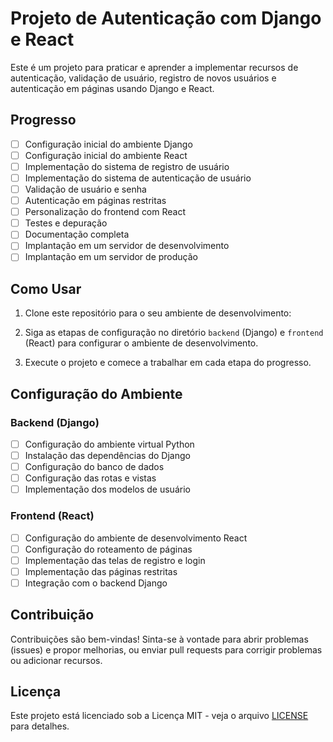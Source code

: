 # Projeto de Autenticação com Django e React

Este é um projeto para praticar e aprender a implementar recursos de autenticação, validação de usuário, registro de novos usuários e autenticação em páginas usando Django e React.

## Progresso

- [ ] Configuração inicial do ambiente Django
- [ ] Configuração inicial do ambiente React
- [ ] Implementação do sistema de registro de usuário
- [ ] Implementação do sistema de autenticação de usuário
- [ ] Validação de usuário e senha
- [ ] Autenticação em páginas restritas
- [ ] Personalização do frontend com React
- [ ] Testes e depuração
- [ ] Documentação completa
- [ ] Implantação em um servidor de desenvolvimento
- [ ] Implantação em um servidor de produção

## Como Usar

1. Clone este repositório para o seu ambiente de desenvolvimento:


2. Siga as etapas de configuração no diretório `backend` (Django) e `frontend` (React) para configurar o ambiente de desenvolvimento.

3. Execute o projeto e comece a trabalhar em cada etapa do progresso.

## Configuração do Ambiente

### Backend (Django)

- [ ] Configuração do ambiente virtual Python
- [ ] Instalação das dependências do Django
- [ ] Configuração do banco de dados
- [ ] Configuração das rotas e vistas
- [ ] Implementação dos modelos de usuário

### Frontend (React)

- [ ] Configuração do ambiente de desenvolvimento React
- [ ] Configuração do roteamento de páginas
- [ ] Implementação das telas de registro e login
- [ ] Implementação das páginas restritas
- [ ] Integração com o backend Django

## Contribuição

Contribuições são bem-vindas! Sinta-se à vontade para abrir problemas (issues) e propor melhorias, ou enviar pull requests para corrigir problemas ou adicionar recursos.

## Licença

Este projeto está licenciado sob a Licença MIT - veja o arquivo [LICENSE](LICENSE) para detalhes.
